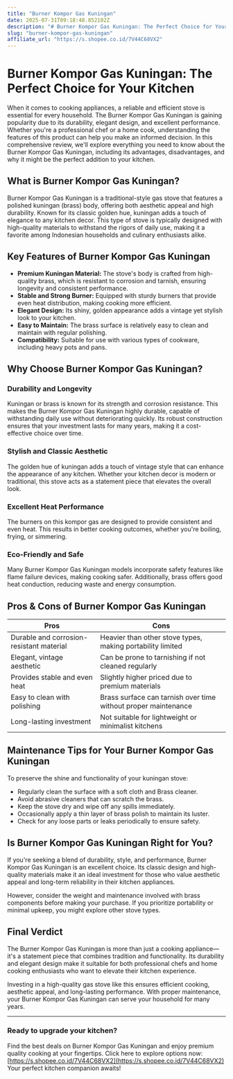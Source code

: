 ```yaml
---
title: "Burner Kompor Gas Kuningan"
date: 2025-07-31T09:18:48.852102Z
description: "# Burner Kompor Gas Kuningan: The Perfect Choice for Your Kitchen..."
slug: "burner-kompor-gas-kuningan"
affiliate_url: "https://s.shopee.co.id/7V44C68VX2"
---
```

# Burner Kompor Gas Kuningan: The Perfect Choice for Your Kitchen

When it comes to cooking appliances, a reliable and efficient stove is essential for every household. The Burner Kompor Gas Kuningan is gaining popularity due to its durability, elegant design, and excellent performance. Whether you're a professional chef or a home cook, understanding the features of this product can help you make an informed decision. In this comprehensive review, we'll explore everything you need to know about the Burner Kompor Gas Kuningan, including its advantages, disadvantages, and why it might be the perfect addition to your kitchen.

## What is Burner Kompor Gas Kuningan?

Burner Kompor Gas Kuningan is a traditional-style gas stove that features a polished kuningan (brass) body, offering both aesthetic appeal and high durability. Known for its classic golden hue, kuningan adds a touch of elegance to any kitchen decor. This type of stove is typically designed with high-quality materials to withstand the rigors of daily use, making it a favorite among Indonesian households and culinary enthusiasts alike.

## Key Features of Burner Kompor Gas Kuningan

- **Premium Kuningan Material:** The stove's body is crafted from high-quality brass, which is resistant to corrosion and tarnish, ensuring longevity and consistent performance.
- **Stable and Strong Burner:** Equipped with sturdy burners that provide even heat distribution, making cooking more efficient.
- **Elegant Design:** Its shiny, golden appearance adds a vintage yet stylish look to your kitchen.
- **Easy to Maintain:** The brass surface is relatively easy to clean and maintain with regular polishing.
- **Compatibility:** Suitable for use with various types of cookware, including heavy pots and pans.

## Why Choose Burner Kompor Gas Kuningan?

### Durability and Longevity

Kuningan or brass is known for its strength and corrosion resistance. This makes the Burner Kompor Gas Kuningan highly durable, capable of withstanding daily use without deteriorating quickly. Its robust construction ensures that your investment lasts for many years, making it a cost-effective choice over time.

### Stylish and Classic Aesthetic

The golden hue of kuningan adds a touch of vintage style that can enhance the appearance of any kitchen. Whether your kitchen decor is modern or traditional, this stove acts as a statement piece that elevates the overall look.

### Excellent Heat Performance

The burners on this kompor gas are designed to provide consistent and even heat. This results in better cooking outcomes, whether you're boiling, frying, or simmering.

### Eco-Friendly and Safe

Many Burner Kompor Gas Kuningan models incorporate safety features like flame failure devices, making cooking safer. Additionally, brass offers good heat conduction, reducing waste and energy consumption.

## Pros & Cons of Burner Kompor Gas Kuningan

| Pros | Cons |
|------------------------------|---------------------------------|
| Durable and corrosion-resistant material | Heavier than other stove types, making portability limited |
| Elegant, vintage aesthetic | Can be prone to tarnishing if not cleaned regularly |
| Provides stable and even heat | Slightly higher priced due to premium materials |
| Easy to clean with polishing | Brass surface can tarnish over time without proper maintenance |
| Long-lasting investment | Not suitable for lightweight or minimalist kitchens |

## Maintenance Tips for Your Burner Kompor Gas Kuningan

To preserve the shine and functionality of your kuningan stove:

- Regularly clean the surface with a soft cloth and Brass cleaner.
- Avoid abrasive cleaners that can scratch the brass.
- Keep the stove dry and wipe off any spills immediately.
- Occasionally apply a thin layer of brass polish to maintain its luster.
- Check for any loose parts or leaks periodically to ensure safety.

## Is Burner Kompor Gas Kuningan Right for You?

If you're seeking a blend of durability, style, and performance, Burner Kompor Gas Kuningan is an excellent choice. Its classic design and high-quality materials make it an ideal investment for those who value aesthetic appeal and long-term reliability in their kitchen appliances.

However, consider the weight and maintenance involved with brass components before making your purchase. If you prioritize portability or minimal upkeep, you might explore other stove types.

## Final Verdict

The Burner Kompor Gas Kuningan is more than just a cooking appliance—it's a statement piece that combines tradition and functionality. Its durability and elegant design make it suitable for both professional chefs and home cooking enthusiasts who want to elevate their kitchen experience.

Investing in a high-quality gas stove like this ensures efficient cooking, aesthetic appeal, and long-lasting performance. With proper maintenance, your Burner Kompor Gas Kuningan can serve your household for many years.

---

### Ready to upgrade your kitchen? 

Find the best deals on Burner Kompor Gas Kuningan and enjoy premium quality cooking at your fingertips. Click here to explore options now: [https://s.shopee.co.id/7V44C68VX2](https://s.shopee.co.id/7V44C68VX2)  
Your perfect kitchen companion awaits!